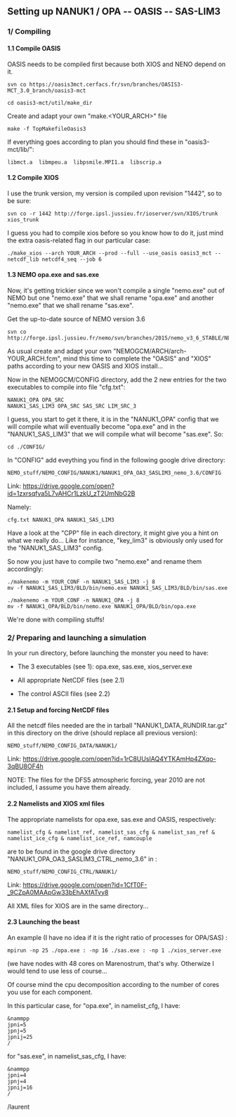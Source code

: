 
## Setting up NANUK1 / OPA -- OASIS -- SAS-LIM3

### 1/ Compiling

#### 1.1 Compile OASIS

OASIS needs to be compiled first because both XIOS and NENO depend on it.

    svn co https://oasis3mct.cerfacs.fr/svn/branches/OASIS3-MCT_3.0_branch/oasis3-mct

    cd oasis3-mct/util/make_dir

Create and adapt your own "make.\<YOUR_ARCH\>" file
    
    make -f TopMakefileOasis3

If everything goes according to plan you should find these in "oasis3-mct/lib/":
    
    libmct.a  libmpeu.a  libpsmile.MPI1.a  libscrip.a


#### 1.2 Compile XIOS

I use the trunk version, my version is compiled upon revision "1442", so to be sure:

    svn co -r 1442 http://forge.ipsl.jussieu.fr/ioserver/svn/XIOS/trunk xios_trunk

I guess you had to compile xios before so you know how to do it, just mind the
extra oasis-related flag in our particular case:

    ./make_xios --arch YOUR_ARCH --prod --full --use_oasis oasis3_mct --netcdf_lib netcdf4_seq --job 6


#### 1.3 NEMO opa.exe and sas.exe

Now, it's getting trickier since we won't compile a single "nemo.exe" out of NEMO
but one "nemo.exe" that we shall rename "opa.exe" and another "nemo.exe" that
we shall rename "sas.exe".

Get the up-to-date source of NEMO version 3.6

    svn co http://forge.ipsl.jussieu.fr/nemo/svn/branches/2015/nemo_v3_6_STABLE/NEMOGCM

As usual create and adapt your own "NEMOGCM/ARCH/arch-YOUR_ARCH.fcm", mind this
time to complete the "OASIS" and "XIOS" paths according to your new OASIS and
XIOS install...

Now in the NEMOGCM/CONFIG directory, add the 2 new entries for the two
executables to compile into file "cfg.txt":
    
    NANUK1_OPA OPA_SRC
    NANUK1_SAS_LIM3 OPA_SRC SAS_SRC LIM_SRC_3
    
I guess, you start to get it there, it is in the "NANUK1_OPA" config that we
will compile what will eventually become "opa.exe" and in the "NANUK1_SAS_LIM3"
that we will compile what will become "sas.exe". So:

    cd ./CONFIG/

In "CONFIG" add eveything you find in the following google drive directory:

    NEMO_stuff/NEMO_CONFIG/NANUK1/NANUK1_OPA_OA3_SASLIM3_nemo_3.6/CONFIG

Link: https://drive.google.com/open?id=1zxrsqfva5L7vAHCr1LzkU_zT2UmNbG2B

Namely: 

    cfg.txt NANUK1_OPA NANUK1_SAS_LIM3


Have a look at the "CPP" file in each directory, it might give you a hint on what we really
do... Like for instance, "key_lim3" is obviously only used for the "NANUK1_SAS_LIM3" config.

So now you just have to compile two "nemo.exe" and rename them accordingly:

    ./makenemo -m YOUR_CONF -n NANUK1_SAS_LIM3 -j 8
    mv -f NANUK1_SAS_LIM3/BLD/bin/nemo.exe NANUK1_SAS_LIM3/BLD/bin/sas.exe

    ./makenemo -m YOUR_CONF -n NANUK1_OPA -j 8
    mv -f NANUK1_OPA/BLD/bin/nemo.exe NANUK1_OPA/BLD/bin/opa.exe

We're done with compiling stuffs!




### 2/ Preparing and launching a simulation


In your run directory, before launching the monster you need to have:

* The 3 executables (see 1): opa.exe, sas.exe, xios_server.exe

* All appropriate NetCDF files (see 2.1)

* The control ASCII files (see 2.2)


#### 2.1 Setup and forcing NetCDF files

All the netcdf files needed are the in tarball "NANUK1_DATA_RUNDIR.tar.gz" in
this directory on the drive (should replace all previous version):

    NEMO_stuff/NEMO_CONFIG_DATA/NANUK1/

Link: https://drive.google.com/open?id=1rC8UUsIAQ4YTKAmHp4ZXqo-3qBU8OF4h

NOTE: The files for the DFS5 atmospheric forcing, year 2010 are not included, I assume you
have them already.


#### 2.2 Namelists and XIOS xml files

The appropriate namelists for opa.exe, sas.exe and OASIS, respectively:

    namelist_cfg & namelist_ref, namelist_sas_cfg & namelist_sas_ref & namelist_ice_cfg & namelist_ice_ref, namcouple

are to be found in the google drive directory "NANUK1_OPA_OA3_SASLIM3_CTRL_nemo_3.6" in :

    NEMO_stuff/NEMO_CONFIG_CTRL/NANUK1/

Link: https://drive.google.com/open?id=1CfT0F-_9CZpA0MAApGw33bEhAXfATvy8

All XML files for XIOS are in the same directory...


#### 2.3 Launching the beast

An example (I have no idea if it is the right ratio of processes for OPA/SAS) :

    mpirun -np 25 ./opa.exe : -np 16 ./sas.exe : -np 1 ./xios_server.exe

(we have nodes with 48 cores on Marenostrum, that's why. Otherwize I would tend
to use less of course...

Of course mind the cpu decomposition according to the number of cores you use
for each component.

In this particular case, for "opa.exe", in namelist_cfg, I have:

    &nammpp
    jpni=5
    jpnj=5
    jpnij=25
    /

for "sas.exe", in namelist_sas_cfg, I have:

    &nammpp
    jpni=4
    jpnj=4
    jpnij=16
    /


/laurent

